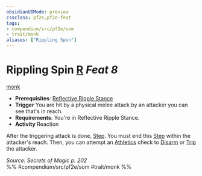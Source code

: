 ```yaml
---
obsidianUIMode: preview
cssclass: pf2e,pf2e-feat
tags:
- compendium/src/pf2e/som
- trait/monk
aliases: ["Rippling Spin"]
---
```

# Rippling Spin  [R](rules/core-rulebook/chapter-9-playing-the-game.md#Actions "Reaction") *Feat 8*  
[monk](rules/traits/monk.md)  

- **Prerequisites**: [Reflective Ripple Stance](compendium/feats/reflective-ripple-stance-som.md)
- **Trigger** You are hit by a physical melee attack by an attacker you can see that's in reach.
- **Requirements**: You're in Reflective Ripple Stance.
- **Activity** Reaction

After the triggering attack is done, [Step](rules/actions/step.md). You must end this [Step](rules/actions/step.md) within the attacker's reach. Then, you can attempt an [Athletics](compendium/skills.md#Athletics) check to [Disarm](rules/actions/disarm.md) or [Trip](rules/actions/trip.md) the attacker.

*Source: Secrets of Magic p. 202*  
%% #compendium/src/pf2e/som #trait/monk %%